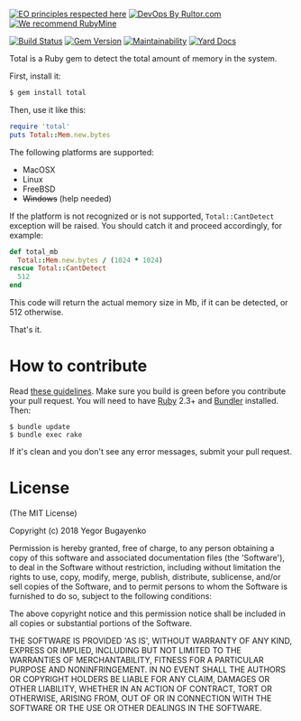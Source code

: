 [![EO principles respected here](https://www.elegantobjects.org/badge.svg)](https://www.elegantobjects.org)
[![DevOps By Rultor.com](http://www.rultor.com/b/yegor256/total)](http://www.rultor.com/p/yegor256/total)
[![We recommend RubyMine](https://www.elegantobjects.org/rubymine.svg)](https://www.jetbrains.com/ruby/)

[![Build Status](https://travis-ci.org/yegor256/total.svg)](https://travis-ci.org/yegor256/total)
[![Gem Version](https://badge.fury.io/rb/total.svg)](http://badge.fury.io/rb/total)
[![Maintainability](https://api.codeclimate.com/v1/badges/6e08ce63e597f241ccc7/maintainability)](https://codeclimate.com/github/yegor256/total/maintainability)
[![Yard Docs](http://img.shields.io/badge/yard-docs-blue.svg)](http://rubydoc.info/github/yegor256/total/master/frames)

Total is a Ruby gem to detect the total amount of memory in the system.

First, install it:

```bash
$ gem install total
```

Then, use it like this:

```ruby
require 'total'
puts Total::Mem.new.bytes
```

The following platforms are supported:

  * MacOSX
  * Linux
  * FreeBSD
  * <del>Windows</del> (help needed)

If the platform is not recognized or is not supported, `Total::CantDetect` exception
will be raised. You should catch it and proceed accordingly, for example:

```ruby
def total_mb
  Total::Mem.new.bytes / (1024 * 1024)
rescue Total::CantDetect
  512
end
```

This code will return the actual memory size in Mb, if it can be detected,
or 512 otherwise.

That's it.

# How to contribute

Read [these guidelines](https://www.yegor256.com/2014/04/15/github-guidelines.html).
Make sure you build is green before you contribute
your pull request. You will need to have [Ruby](https://www.ruby-lang.org/en/) 2.3+ and
[Bundler](https://bundler.io/) installed. Then:

```
$ bundle update
$ bundle exec rake
```

If it's clean and you don't see any error messages, submit your pull request.

# License

(The MIT License)

Copyright (c) 2018 Yegor Bugayenko

Permission is hereby granted, free of charge, to any person obtaining a copy
of this software and associated documentation files (the 'Software'), to deal
in the Software without restriction, including without limitation the rights
to use, copy, modify, merge, publish, distribute, sublicense, and/or sell
copies of the Software, and to permit persons to whom the Software is
furnished to do so, subject to the following conditions:

The above copyright notice and this permission notice shall be included in all
copies or substantial portions of the Software.

THE SOFTWARE IS PROVIDED 'AS IS', WITHOUT WARRANTY OF ANY KIND, EXPRESS OR
IMPLIED, INCLUDING BUT NOT LIMITED TO THE WARRANTIES OF MERCHANTABILITY,
FITNESS FOR A PARTICULAR PURPOSE AND NONINFRINGEMENT. IN NO EVENT SHALL THE
AUTHORS OR COPYRIGHT HOLDERS BE LIABLE FOR ANY CLAIM, DAMAGES OR OTHER
LIABILITY, WHETHER IN AN ACTION OF CONTRACT, TORT OR OTHERWISE, ARISING FROM,
OUT OF OR IN CONNECTION WITH THE SOFTWARE OR THE USE OR OTHER DEALINGS IN THE
SOFTWARE.

